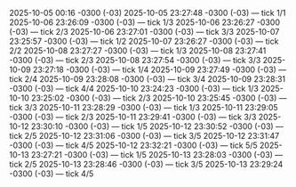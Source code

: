 
2025-10-05 00:16 -0300 (-03)
2025-10-05 23:27:48 -0300 (-03) — tick 1/1
2025-10-06 23:26:09 -0300 (-03) — tick 1/3
2025-10-06 23:26:27 -0300 (-03) — tick 2/3
2025-10-06 23:27:01 -0300 (-03) — tick 3/3
2025-10-07 23:25:57 -0300 (-03) — tick 1/2
2025-10-07 23:26:27 -0300 (-03) — tick 2/2
2025-10-08 23:27:27 -0300 (-03) — tick 1/3
2025-10-08 23:27:41 -0300 (-03) — tick 2/3
2025-10-08 23:27:54 -0300 (-03) — tick 3/3
2025-10-09 23:27:18 -0300 (-03) — tick 1/4
2025-10-09 23:27:49 -0300 (-03) — tick 2/4
2025-10-09 23:28:08 -0300 (-03) — tick 3/4
2025-10-09 23:28:31 -0300 (-03) — tick 4/4
2025-10-10 23:24:23 -0300 (-03) — tick 1/3
2025-10-10 23:25:02 -0300 (-03) — tick 2/3
2025-10-10 23:25:45 -0300 (-03) — tick 3/3
2025-10-11 23:28:29 -0300 (-03) — tick 1/3
2025-10-11 23:29:05 -0300 (-03) — tick 2/3
2025-10-11 23:29:41 -0300 (-03) — tick 3/3
2025-10-12 23:30:10 -0300 (-03) — tick 1/5
2025-10-12 23:30:52 -0300 (-03) — tick 2/5
2025-10-12 23:31:06 -0300 (-03) — tick 3/5
2025-10-12 23:31:47 -0300 (-03) — tick 4/5
2025-10-12 23:32:21 -0300 (-03) — tick 5/5
2025-10-13 23:27:21 -0300 (-03) — tick 1/5
2025-10-13 23:28:03 -0300 (-03) — tick 2/5
2025-10-13 23:28:46 -0300 (-03) — tick 3/5
2025-10-13 23:29:24 -0300 (-03) — tick 4/5
